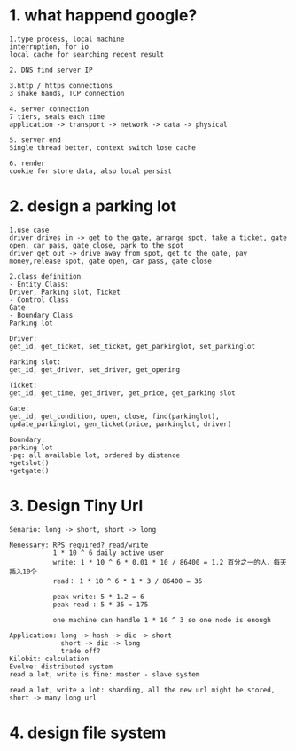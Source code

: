 # 1. what happend google?  
    
    1.type process, local machine
    interruption, for io
    local cache for searching recent result
    
    2. DNS find server IP
    
    3.http / https connections
    3 shake hands, TCP connection
    
    4. server connection
    7 tiers, seals each time
    application -> transport -> network -> data -> physical
    
    5. server end
    Single thread better, context switch lose cache
    
    6. render
    cookie for store data, also local persist
    
  
# 2. design a parking lot

    1.use case
    driver drives in -> get to the gate, arrange spot, take a ticket, gate open, car pass, gate close, park to the spot
    driver get out -> drive away from spot, get to the gate, pay money,release spot, gate open, car pass, gate close
    
    2.class definition
    - Entity Class:
    Driver, Parking slot, Ticket
    - Control Class
    Gate
    - Boundary Class
    Parking lot
    
    Driver:
    get_id, get_ticket, set_ticket, get_parkinglot, set_parkinglot
    
    Parking slot:
    get_id, get_driver, set_driver, get_opening
    
    Ticket:
    get_id, get_time, get_driver, get_price, get_parking slot
    
    Gate:
    get_id, get_condition, open, close, find(parkinglot), update_parkinglot, gen_ticket(price, parkinglot, driver)
    
    Boundary:
    parking lot
    -pq: all available lot, ordered by distance
    +getslot()
    +getgate()
    
# 3. Design Tiny Url
    Senario: long -> short, short -> long
    
    Nenessary: RPS required? read/write 
               1 * 10 ^ 6 daily active user
               write: 1 * 10 ^ 6 * 0.01 * 10 / 86400 = 1.2 百分之一的人，每天插入10个 
               read： 1 * 10 ^ 6 * 1 * 3 / 86400 = 35
               
               peak write: 5 * 1.2 = 6
               peak read : 5 * 35 = 175
               
               one machine can handle 1 * 10 ^ 3 so one node is enough
    
    Application: long -> hash -> dic -> short
                 short -> dic -> long
                 trade off?
    Kilobit: calculation
    Evolve: distributed system
    read a lot, write is fine: master - slave system
    
    read a lot, write a lot: sharding, all the new url might be stored, short -> many long url

# 4. design file system
    
